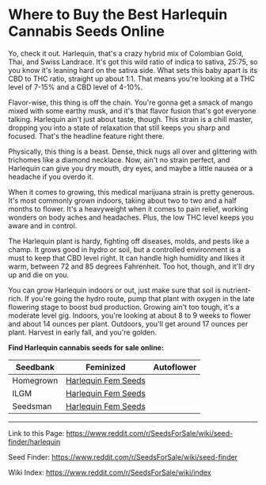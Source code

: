 # Where to Buy the Best Harlequin Cannabis Seeds Online

Yo, check it out. Harlequin, that's a crazy hybrid mix of Colombian Gold, Thai, and Swiss Landrace. It's got this wild ratio of indica to sativa, 25:75, so you know it's leaning hard on the sativa side. What sets this baby apart is its CBD to THC ratio, straight up about 1:1. That means you're looking at a THC level of 7-15% and a CBD level of 4-10%.

Flavor-wise, this thing is off the chain. You're gonna get a smack of mango mixed with some earthy musk, and it's that flavor fusion that's got everyone talking. Harlequin ain't just about taste, though. This strain is a chill master, dropping you into a state of relaxation that still keeps you sharp and focused. That's the headline feature right there.

Physically, this thing is a beast. Dense, thick nugs all over and glittering with trichomes like a diamond necklace. Now, ain't no strain perfect, and Harlequin can give you dry mouth, dry eyes, and maybe a little nausea or a headache if you overdo it.

When it comes to growing, this medical marijuana strain is pretty generous. It's most commonly grown indoors, taking about two to two and a half months to flower. It's a heavyweight when it comes to pain relief, working wonders on body aches and headaches. Plus, the low THC level keeps you aware and in control.

The Harlequin plant is hardy, fighting off diseases, molds, and pests like a champ. It grows good in hydro or soil, but a controlled environment is a must to keep that CBD level right. It can handle high humidity and likes it warm, between 72 and 85 degrees Fahrenheit. Too hot, though, and it'll dry up and die on you.

You can grow Harlequin indoors or out, just make sure that soil is nutrient-rich. If you're going the hydro route, pump that plant with oxygen in the late flowering stage to boost bud production. Growing ain't too tough, it's a moderate level gig. Indoors, you're looking at about 8 to 9 weeks to flower and about 14 ounces per plant. Outdoors, you'll get around 17 ounces per plant. Harvest in early fall, and you're golden.

**Find Harlequin cannabis seeds for sale online:**

| Seedbank  | Feminized | Autoflower |
|-----------|-----------|------------|
| Homegrown | [Harlequin Fem Seeds](https://homegrowncannabisco.com/products/harlequin-feminized-marijuana-seeds?a_aid=sale) |  |
| ILGM      | [Harlequin Fem Seeds](https://ilgm.com/products/harlequin-feminized-seeds?aff=2191) |  |
| Seedsman  | [Harlequin Fem Seeds](https://www.seedsman.com/harlequin-cbd-feminised-seeds?a_aid=56f632ea3916c) |  |

___

Link to this Page: https://www.reddit.com/r/SeedsForSale/wiki/seed-finder/harlequin

Seed Finder: https://www.reddit.com/r/SeedsForSale/wiki/seed-finder

Wiki Index: https://www.reddit.com/r/SeedsForSale/wiki/index
